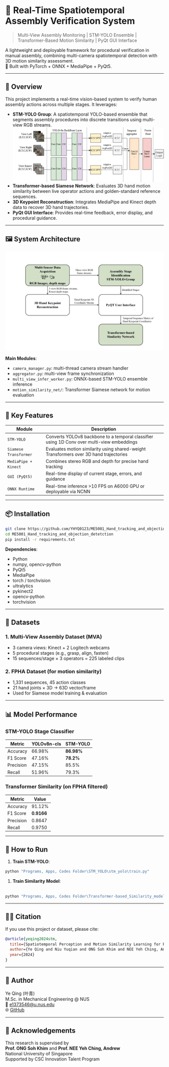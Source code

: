 
# 🎯 Real-Time Spatiotemporal Assembly Verification System

> Multi-View Assembly Monitoring | STM-YOLO Ensemble | Transformer-Based Motion Similarity | PyQt GUI Interface

A lightweight and deployable framework for procedural verification in manual assembly, combining multi-camera spatiotemporal detection with 3D motion similarity assessment.  
🧪 Built with PyTorch + ONNX + MediaPipe + PyQt5.

---

## 🚀 Overview

This project implements a real-time vision-based system to verify human assembly actions across multiple stages. It leverages:

- **STM-YOLO Group**: A spatiotemporal YOLO-based ensemble that segments assembly procedures into discrete transitions using multi-view RGB streams.
  ![alt text](image-1.png)
- **Transformer-based Siamese Network**: Evaluates 3D hand motion similarity between live operator actions and golden-standard reference sequences.
- **3D Keypoint Reconstruction**: Integrates MediaPipe and Kinect depth data to recover 3D hand trajectories.
- **PyQt GUI Interface**: Provides real-time feedback, error display, and procedural guidance.

---

## 🖼️ System Architecture
![alt text](image.png)

**Main Modules**:

- `camera_manager.py`: multi-thread camera stream handler
- `aggregator.py`: multi-view frame synchronization
- `multi_view_infer_worker.py`: ONNX-based STM-YOLO ensemble inference
- `motion_similarity_net/`: Transformer Siamese network for motion evaluation

---

## 🧠 Key Features

| Module | Description |
|--------|-------------|
| `STM-YOLO` | Converts YOLOv8 backbone to a temporal classifier using 1D Conv over multi-view embeddings |
| `Siamese Transformer` | Evaluates motion similarity using shared-weight Transformers over 3D hand trajectories |
| `MediaPipe + Kinect` | Combines stereo RGB and depth for precise hand tracking |
| `GUI (PyQt5)` | Real-time display of current stage, errors, and guidance |
| `ONNX Runtime` | Real-time inference >10 FPS on A6000 GPU or deployable via NCNN |

---

## 📦 Installation

```bash
git clone https://github.com/YHYQ0123/ME5001_Hand_tracking_and_objection_detetction.git
cd ME5001_Hand_tracking_and_objection_detetction
pip install -r requirements.txt
```

**Dependencies**:
- Python
- numpy, opencv-python
- PyQt5
- MediaPipe
- torch / torchvision
- ultralytics
- pykinect2
- opencv-python
- torchvision

---

## 🧪 Datasets

### 1. Multi-View Assembly Dataset (MVA)

- 3 camera views: Kinect + 2 Logitech webcams
- 5 procedural stages (e.g., grasp, align, fasten)
- 15 sequences/stage × 3 operators = 225 labeled clips

### 2. FPHA Dataset (for motion similarity)

- 1,331 sequences, 45 action classes
- 21 hand joints × 3D → 63D vector/frame
- Used for Siamese model training & evaluation

---

## 📊 Model Performance

### STM-YOLO Stage Classifier

| Metric | YOLOv8n-cls | STM-YOLO |
|--------|-------------|----------|
| Accuracy | 66.98% | **86.98%** |
| F1 Score | 47.16% | **78.2%** |
| Precision | 47.15% | 85.5% |
| Recall | 51.96% | 79.3% |

### Transformer Similarity (on FPHA filtered)

| Metric | Value |
|--------|-------|
| Accuracy | 91.12% |
| F1 Score | **0.9166** |
| Precision | 0.8647 |
| Recall | 0.9750 |

---

## 🧰 How to Run


1. **Train STM-YOLO**:
```bash
python "Programs, Apps, Codes Folder\STM_YOLO\stm_yolo\train.py"
```

1. **Train Similarity Model**:
```bash

python "Programs, Apps, Codes Folder\Transformer-based_Similarity_model\train.py"
```

---


## 🧑‍🔬 Citation

If you use this project or dataset, please cite:

```bibtex
@article{yeqing2024stm,
  title={Spatiotemporal Perception and Motion Similarity Learning for Real-Time Assembly Verification},
  author={Ye Qing and Niu Yuqian and ONG Soh Khim and NEE Yeh Ching, Andrew},
  year={2024}
}
```

---

## 🙋 Author

Ye Qing (叶青)  
M.Sc. in Mechanical Engineering @ NUS  
📧 e1373546@u.nus.edu  
🌐 [GitHub](https://github.com/YHYQ0123)

---

## 📌 Acknowledgements

This research is supervised by  
**Prof. ONG Soh Khim** and **Prof. NEE Yeh Ching, Andrew**  
National University of Singapore  
Supported by CSC Innovation Talent Program
